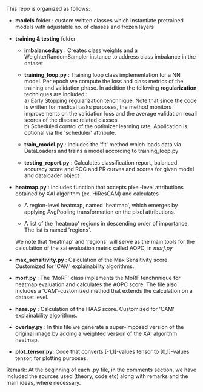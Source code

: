 This repo is organized as follows:

- **models** folder : custom written classes which instantiate pretrained models with adjustable no. of classes and frozen layers

- **training & testing** folder <br/>
    
    - **imbalanced.py** : Creates class weights and a WeighterRandomSampler instance to address class imbalance in the dataset
    - **training_loop.py** : Training loop class implementation for a NN model. Per epoch we compute the loss and class metrics of the training and validation phase.
          In addition the following **regularization** techniques are included : <br/>
          a) Early Stopping regularization tenchnique. Note that since the code is written for medical tasks purposes, the method monitors improvements on the validation loss and the average validation recall scores of the disease related classes. <br/>
          b) Scheduled control of the optimizer learning rate. Application is optional via the 'scheduler' attribute.
          
    - **train_model.py** : Includes the 'fit' method which loads data via DataLoaders and trains a model according to training_loop.py
    - **testing_report.py** : Calculates classification report, balanced accuracy score and ROC and PR curves and scores for given model and dataloader object

- **heatmap.py** : Includes function that accepts pixel-level attributions obtained by XAI algorithm (ex. HiResCAM) and calculates 
    
    - A region-level heatmap, named 'heatmap', which emerges by applying AvgPooling transformation on the pixel attributions.
    
    - A list of the 'heatmap' regions in descending order of importance. The list is named 'regions'.

    We note that 'heatmap' and 'regions' will serve as the main tools for the calculation of the xai evaluation metric called AOPC, in *morf.py*

- **max_sensitivity.py** : Calculation of the Max Sensitivity score. Customized for 'CAM' explainability algorithms.

- **morf.py** : The 'MoRF' class implements the MoRF tenchnnique for heatmap evaluation and calculates the AOPC score. The file also includes a 'CAM'-customized method that extends the calculation on a dataset level.

- **haas.py** : Calculation of the HAAS score. Customized for 'CAM' explainability algorithms.

- **overlay.py** : In this file we generate a super-imposed version of the original image by adding a weighted version of the XAI algorithm heatmap.

- **plot_tensor.py**: Code that converts [-1,1]-values tensor to [0,1]-values tensor, for plotting purposes.

Remark: At the beginning of each .py file, in the comments section, we have included the sources used (theory, code etc) along with remarks and the main ideas, where necessary.
